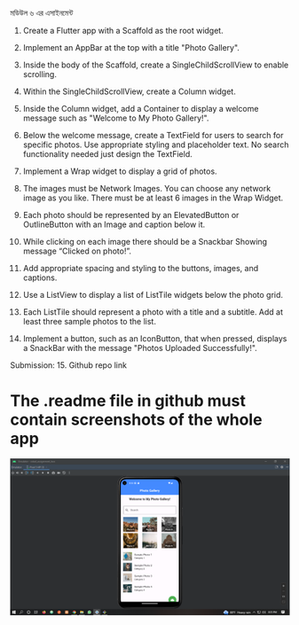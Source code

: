 মডিউল ৬ এর এসাইনমেন্ট
1. Create a Flutter app with a Scaffold as the root widget.
2. Implement an AppBar at the top with a title "Photo Gallery".
3. Inside the body of the Scaffold, create a SingleChildScrollView to enable scrolling.
4. Within the SingleChildScrollView, create a Column widget.
5. Inside the Column widget, add a Container to display a welcome message such as "Welcome to My Photo Gallery!".
6. Below the welcome message, create a TextField for users to search for specific photos. Use appropriate styling and placeholder text. No search functionality needed just design the TextField.

7. Implement a Wrap widget to display a grid of photos.
8. The images must be Network Images. You can choose any network image as you like. There must be at least 6 images in the Wrap Widget.
9. Each photo should be represented by an ElevatedButton or OutlineButton with an Image and caption below it.
10. While clicking on each image there should be a Snackbar Showing message “Clicked on photo!”.
11. Add appropriate spacing and styling to the buttons, images, and captions.
12. Use a ListView to display a list of ListTile widgets below the photo grid.
13. Each ListTile should represent a photo with a title and a subtitle. Add at least three sample photos to the list.
14. Implement a button, such as an IconButton, that when pressed, displays a SnackBar with the message "Photos Uploaded Successfully!".

Submission:
15. Github repo link 

# The .readme file in github must contain screenshots of the whole app

![img_3.png](img_3.png)